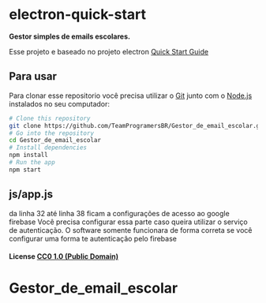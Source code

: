 # electron-quick-start

**Gestor simples de emails escolares.**

Esse projeto e baseado no projeto electron [Quick Start Guide](http://electron.atom.io/docs/tutorial/quick-start)


## Para usar

Para clonar esse repositorio você precisa utilizar o  [Git](https://git-scm.com) junto com o [Node.js](https://nodejs.org/en/download/)  instalados no seu computador:

```bash
# Clone this repository
git clone https://github.com/TeamProgramersBR/Gestor_de_email_escolar.git
# Go into the repository
cd Gestor_de_email_escolar
# Install dependencies
npm install
# Run the app
npm start
```
## js/app.js
da linha 32 até linha 38 ficam a configurações de acesso ao google firebase
Você precisa configurar essa parte caso queira utilizar o serviço de autenticação.
O software somente funcionara de forma correta se você configurar uma forma te autenticação pelo firebase
#### License [CC0 1.0 (Public Domain)](LICENSE.md)
# Gestor_de_email_escolar
